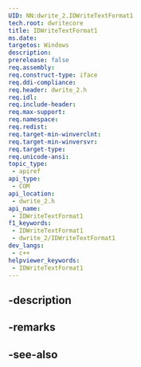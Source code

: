 ```yaml
---
UID: NN:dwrite_2.IDWriteTextFormat1
tech.root: dwritecore
title: IDWriteTextFormat1
ms.date: 
targetos: Windows
description: 
prerelease: false
req.assembly: 
req.construct-type: iface
req.ddi-compliance: 
req.header: dwrite_2.h
req.idl: 
req.include-header: 
req.max-support: 
req.namespace: 
req.redist: 
req.target-min-winverclnt: 
req.target-min-winversvr: 
req.target-type: 
req.unicode-ansi: 
topic_type:
 - apiref
api_type:
 - COM
api_location:
 - dwrite_2.h
api_name:
 - IDWriteTextFormat1
f1_keywords:
 - IDWriteTextFormat1
 - dwrite_2/IDWriteTextFormat1
dev_langs:
 - c++
helpviewer_keywords:
 - IDWriteTextFormat1
---
```


## -description

## -remarks

## -see-also


